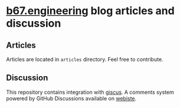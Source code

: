 # [b67.engineering](https://b67.engineering) blog articles and discussion

## Articles
Articles are located in `articles` directory. Feel free to contribute.

## Discussion

This repository contains integration with [giscus](https://giscus.app/). A comments system powered by GitHub Discussions available on [webiste](https://b67.engineering).
